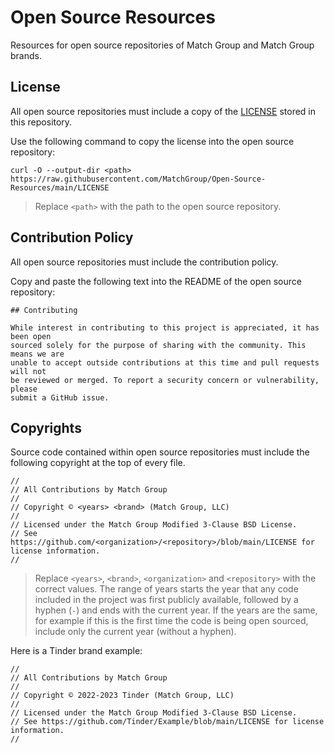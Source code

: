 # Open Source Resources

Resources for open source repositories of Match Group and Match Group brands.

## License

All open source repositories must include a copy of the [LICENSE](https://github.com/MatchGroup/Open-Source-Resources/blob/main/LICENSE) stored in this repository.

Use the following command to copy the license into the open source repository:

```
curl -O --output-dir <path> https://raw.githubusercontent.com/MatchGroup/Open-Source-Resources/main/LICENSE
```

> Replace `<path>` with the path to the open source repository.

## Contribution Policy

All open source repositories must include the contribution policy.

Copy and paste the following text into the README of the open source repository:

```
## Contributing

While interest in contributing to this project is appreciated, it has been open
sourced solely for the purpose of sharing with the community. This means we are
unable to accept outside contributions at this time and pull requests will not
be reviewed or merged. To report a security concern or vulnerability, please
submit a GitHub issue.
```

## Copyrights

Source code contained within open source repositories must include the following copyright at the top of every file.

```
//
// All Contributions by Match Group
//
// Copyright © <years> <brand> (Match Group, LLC)
//
// Licensed under the Match Group Modified 3-Clause BSD License.
// See https://github.com/<organization>/<repository>/blob/main/LICENSE for license information.
//
```

> Replace `<years>`, `<brand>`, `<organization>` and `<repository>` with the correct values. The range of years starts the year that any code included in the project was first publicly available, followed by a hyphen (`-`) and ends with the current year. If the years are the same, for example if this is the first time the code is being open sourced, include only the current year (without a hyphen).

Here is a Tinder brand example:

```
//
// All Contributions by Match Group
//
// Copyright © 2022-2023 Tinder (Match Group, LLC)
//
// Licensed under the Match Group Modified 3-Clause BSD License.
// See https://github.com/Tinder/Example/blob/main/LICENSE for license information.
//
```

